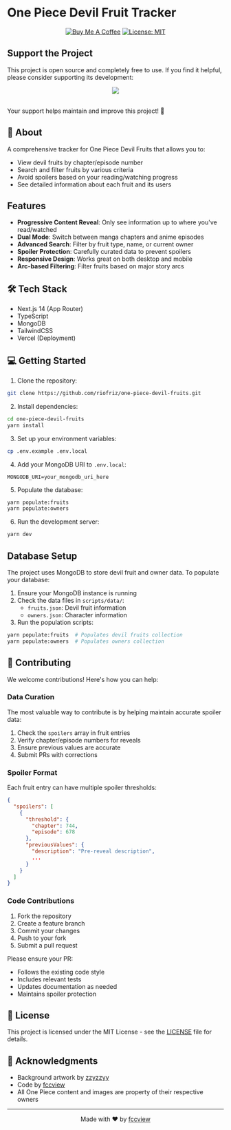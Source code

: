 # One Piece Devil Fruit Tracker

<div align="center">

[![Buy Me A Coffee](https://img.shields.io/badge/Buy%20Me%20A%20Coffee-Support-orange.svg)](https://www.buymeacoffee.com/yourname)
[![License: MIT](https://img.shields.io/badge/License-MIT-yellow.svg)](https://opensource.org/licenses/MIT)

</div>

## Support the Project

This project is open source and completely free to use. If you find it helpful, please consider supporting its development:

<div align="center">
  <a href="https://www.buymeacoffee.com/fccview">
    <img src="https://img.buymeacoffee.com/button-api/?text=Buy me a coffee&emoji=☕&slug=yourname&button_colour=FFDD00&font_colour=000000&font_family=Cookie&outline_colour=000000&coffee_colour=ffffff" />
  </a>
  <br /><br />
</div>

Your support helps maintain and improve this project! 🙏

## 📖 About

A comprehensive tracker for One Piece Devil Fruits that allows you to:
- View devil fruits by chapter/episode number
- Search and filter fruits by various criteria
- Avoid spoilers based on your reading/watching progress
- See detailed information about each fruit and its users

## Features

- **Progressive Content Reveal**: Only see information up to where you've read/watched
- **Dual Mode**: Switch between manga chapters and anime episodes
- **Advanced Search**: Filter by fruit type, name, or current owner
- **Spoiler Protection**: Carefully curated data to prevent spoilers
- **Responsive Design**: Works great on both desktop and mobile
- **Arc-based Filtering**: Filter fruits based on major story arcs

## 🛠 Tech Stack

- Next.js 14 (App Router)
- TypeScript
- MongoDB
- TailwindCSS
- Vercel (Deployment)

## 💻 Getting Started

1. Clone the repository:
```bash
git clone https://github.com/riofriz/one-piece-devil-fruits.git
```

2. Install dependencies:
```bash
cd one-piece-devil-fruits
yarn install
```

3. Set up your environment variables:
```bash
cp .env.example .env.local
```

4. Add your MongoDB URI to `.env.local`:
```
MONGODB_URI=your_mongodb_uri_here
```

5. Populate the database:
```bash
yarn populate:fruits
yarn populate:owners
```

6. Run the development server:
```bash
yarn dev
```

## Database Setup

The project uses MongoDB to store devil fruit and owner data. To populate your database:

1. Ensure your MongoDB instance is running
2. Check the data files in `scripts/data/`:
   - `fruits.json`: Devil fruit information
   - `owners.json`: Character information
3. Run the population scripts:
```bash
yarn populate:fruits  # Populates devil fruits collection
yarn populate:owners  # Populates owners collection
```

## 🤝 Contributing

We welcome contributions! Here's how you can help:

### Data Curation

The most valuable way to contribute is by helping maintain accurate spoiler data:

1. Check the `spoilers` array in fruit entries
2. Verify chapter/episode numbers for reveals
3. Ensure previous values are accurate
4. Submit PRs with corrections

### Spoiler Format

Each fruit entry can have multiple spoiler thresholds:

```json
{
  "spoilers": [
    {
      "threshold": {
        "chapter": 744,
        "episode": 678
      },
      "previousValues": {
        "description": "Pre-reveal description",
        ...
      }
    }
  ]
}
```

### Code Contributions

1. Fork the repository
2. Create a feature branch
3. Commit your changes
4. Push to your fork
5. Submit a pull request

Please ensure your PR:
- Follows the existing code style
- Includes relevant tests
- Updates documentation as needed
- Maintains spoiler protection

## 📝 License

This project is licensed under the MIT License - see the [LICENSE](LICENSE) file for details.

## 🙏 Acknowledgments

- Background artwork by [zzyzzyy](https://zzyzzyy.deviantart.com/)
- Code by [fccview](https://fccview.dev)
- All One Piece content and images are property of their respective owners

---

<div align="center">
  Made with ❤️ by <a href="https://fccview.dev">fccview</a>
</div>